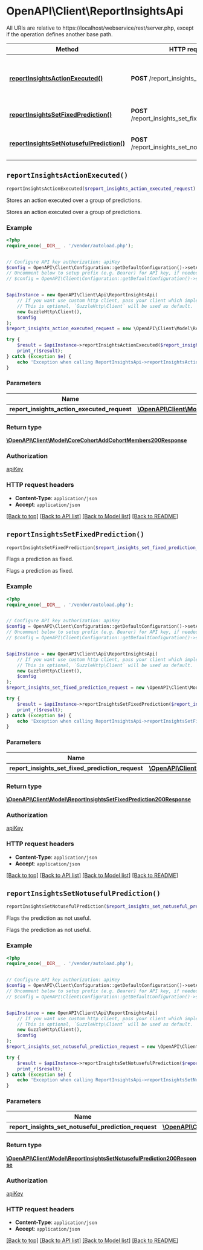 # OpenAPI\Client\ReportInsightsApi

All URIs are relative to https://localhost/webservice/rest/server.php, except if the operation defines another base path.

| Method | HTTP request | Description |
| ------------- | ------------- | ------------- |
| [**reportInsightsActionExecuted()**](ReportInsightsApi.md#reportInsightsActionExecuted) | **POST** /report_insights_action_executed | Stores an action executed over a group of predictions. |
| [**reportInsightsSetFixedPrediction()**](ReportInsightsApi.md#reportInsightsSetFixedPrediction) | **POST** /report_insights_set_fixed_prediction | Flags a prediction as fixed. |
| [**reportInsightsSetNotusefulPrediction()**](ReportInsightsApi.md#reportInsightsSetNotusefulPrediction) | **POST** /report_insights_set_notuseful_prediction | Flags the prediction as not useful. |


## `reportInsightsActionExecuted()`

```php
reportInsightsActionExecuted($report_insights_action_executed_request): \OpenAPI\Client\Model\CoreCohortAddCohortMembers200Response
```

Stores an action executed over a group of predictions.

Stores an action executed over a group of predictions.

### Example

```php
<?php
require_once(__DIR__ . '/vendor/autoload.php');


// Configure API key authorization: apiKey
$config = OpenAPI\Client\Configuration::getDefaultConfiguration()->setApiKey('Authorization', 'YOUR_API_KEY');
// Uncomment below to setup prefix (e.g. Bearer) for API key, if needed
// $config = OpenAPI\Client\Configuration::getDefaultConfiguration()->setApiKeyPrefix('Authorization', 'Bearer');


$apiInstance = new OpenAPI\Client\Api\ReportInsightsApi(
    // If you want use custom http client, pass your client which implements `GuzzleHttp\ClientInterface`.
    // This is optional, `GuzzleHttp\Client` will be used as default.
    new GuzzleHttp\Client(),
    $config
);
$report_insights_action_executed_request = new \OpenAPI\Client\Model\ReportInsightsActionExecutedRequest(); // \OpenAPI\Client\Model\ReportInsightsActionExecutedRequest

try {
    $result = $apiInstance->reportInsightsActionExecuted($report_insights_action_executed_request);
    print_r($result);
} catch (Exception $e) {
    echo 'Exception when calling ReportInsightsApi->reportInsightsActionExecuted: ', $e->getMessage(), PHP_EOL;
}
```

### Parameters

| Name | Type | Description  | Notes |
| ------------- | ------------- | ------------- | ------------- |
| **report_insights_action_executed_request** | [**\OpenAPI\Client\Model\ReportInsightsActionExecutedRequest**](../Model/ReportInsightsActionExecutedRequest.md)|  | |

### Return type

[**\OpenAPI\Client\Model\CoreCohortAddCohortMembers200Response**](../Model/CoreCohortAddCohortMembers200Response.md)

### Authorization

[apiKey](../../README.md#apiKey)

### HTTP request headers

- **Content-Type**: `application/json`
- **Accept**: `application/json`

[[Back to top]](#) [[Back to API list]](../../README.md#endpoints)
[[Back to Model list]](../../README.md#models)
[[Back to README]](../../README.md)

## `reportInsightsSetFixedPrediction()`

```php
reportInsightsSetFixedPrediction($report_insights_set_fixed_prediction_request): \OpenAPI\Client\Model\ReportInsightsSetFixedPrediction200Response
```

Flags a prediction as fixed.

Flags a prediction as fixed.

### Example

```php
<?php
require_once(__DIR__ . '/vendor/autoload.php');


// Configure API key authorization: apiKey
$config = OpenAPI\Client\Configuration::getDefaultConfiguration()->setApiKey('Authorization', 'YOUR_API_KEY');
// Uncomment below to setup prefix (e.g. Bearer) for API key, if needed
// $config = OpenAPI\Client\Configuration::getDefaultConfiguration()->setApiKeyPrefix('Authorization', 'Bearer');


$apiInstance = new OpenAPI\Client\Api\ReportInsightsApi(
    // If you want use custom http client, pass your client which implements `GuzzleHttp\ClientInterface`.
    // This is optional, `GuzzleHttp\Client` will be used as default.
    new GuzzleHttp\Client(),
    $config
);
$report_insights_set_fixed_prediction_request = new \OpenAPI\Client\Model\ReportInsightsSetFixedPredictionRequest(); // \OpenAPI\Client\Model\ReportInsightsSetFixedPredictionRequest

try {
    $result = $apiInstance->reportInsightsSetFixedPrediction($report_insights_set_fixed_prediction_request);
    print_r($result);
} catch (Exception $e) {
    echo 'Exception when calling ReportInsightsApi->reportInsightsSetFixedPrediction: ', $e->getMessage(), PHP_EOL;
}
```

### Parameters

| Name | Type | Description  | Notes |
| ------------- | ------------- | ------------- | ------------- |
| **report_insights_set_fixed_prediction_request** | [**\OpenAPI\Client\Model\ReportInsightsSetFixedPredictionRequest**](../Model/ReportInsightsSetFixedPredictionRequest.md)|  | |

### Return type

[**\OpenAPI\Client\Model\ReportInsightsSetFixedPrediction200Response**](../Model/ReportInsightsSetFixedPrediction200Response.md)

### Authorization

[apiKey](../../README.md#apiKey)

### HTTP request headers

- **Content-Type**: `application/json`
- **Accept**: `application/json`

[[Back to top]](#) [[Back to API list]](../../README.md#endpoints)
[[Back to Model list]](../../README.md#models)
[[Back to README]](../../README.md)

## `reportInsightsSetNotusefulPrediction()`

```php
reportInsightsSetNotusefulPrediction($report_insights_set_notuseful_prediction_request): \OpenAPI\Client\Model\ReportInsightsSetNotusefulPrediction200Response
```

Flags the prediction as not useful.

Flags the prediction as not useful.

### Example

```php
<?php
require_once(__DIR__ . '/vendor/autoload.php');


// Configure API key authorization: apiKey
$config = OpenAPI\Client\Configuration::getDefaultConfiguration()->setApiKey('Authorization', 'YOUR_API_KEY');
// Uncomment below to setup prefix (e.g. Bearer) for API key, if needed
// $config = OpenAPI\Client\Configuration::getDefaultConfiguration()->setApiKeyPrefix('Authorization', 'Bearer');


$apiInstance = new OpenAPI\Client\Api\ReportInsightsApi(
    // If you want use custom http client, pass your client which implements `GuzzleHttp\ClientInterface`.
    // This is optional, `GuzzleHttp\Client` will be used as default.
    new GuzzleHttp\Client(),
    $config
);
$report_insights_set_notuseful_prediction_request = new \OpenAPI\Client\Model\ReportInsightsSetNotusefulPredictionRequest(); // \OpenAPI\Client\Model\ReportInsightsSetNotusefulPredictionRequest

try {
    $result = $apiInstance->reportInsightsSetNotusefulPrediction($report_insights_set_notuseful_prediction_request);
    print_r($result);
} catch (Exception $e) {
    echo 'Exception when calling ReportInsightsApi->reportInsightsSetNotusefulPrediction: ', $e->getMessage(), PHP_EOL;
}
```

### Parameters

| Name | Type | Description  | Notes |
| ------------- | ------------- | ------------- | ------------- |
| **report_insights_set_notuseful_prediction_request** | [**\OpenAPI\Client\Model\ReportInsightsSetNotusefulPredictionRequest**](../Model/ReportInsightsSetNotusefulPredictionRequest.md)|  | |

### Return type

[**\OpenAPI\Client\Model\ReportInsightsSetNotusefulPrediction200Response**](../Model/ReportInsightsSetNotusefulPrediction200Response.md)

### Authorization

[apiKey](../../README.md#apiKey)

### HTTP request headers

- **Content-Type**: `application/json`
- **Accept**: `application/json`

[[Back to top]](#) [[Back to API list]](../../README.md#endpoints)
[[Back to Model list]](../../README.md#models)
[[Back to README]](../../README.md)
